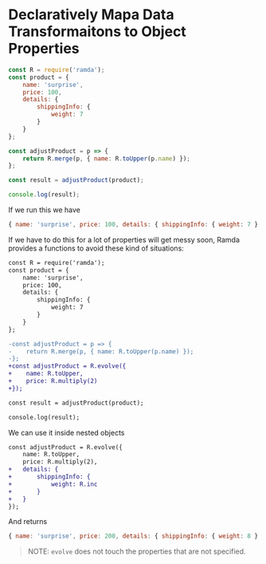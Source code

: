 # Declaratively Mapa Data Transformaitons to Object Properties


```js
const R = require('ramda');
const product = {
    name: 'surprise',
    price: 100,
    details: {
        shippingInfo: {
            weight: 7
        }
    }
};

const adjustProduct = p => {
    return R.merge(p, { name: R.toUpper(p.name) });
};

const result = adjustProduct(product);

console.log(result);

```

If we run this we have

```js
{ name: 'surprise', price: 100, details: { shippingInfo: { weight: 7 } } }
```

If we have to do this for a lot of properties will get messy soon, Ramda provides a functions to avoid these kind of situations:

```diff
const R = require('ramda');
const product = {
    name: 'surprise',
    price: 100,
    details: {
        shippingInfo: {
            weight: 7
        }
    }
};

-const adjustProduct = p => {
-    return R.merge(p, { name: R.toUpper(p.name) });
-};
+const adjustProduct = R.evolve({
+    name: R.toUpper,
+    price: R.multiply(2)
+});

const result = adjustProduct(product);

console.log(result);

```

We can use it inside nested objects

```diff
const adjustProduct = R.evolve({
    name: R.toUpper,
    price: R.multiply(2),
+   details: {
+       shippingInfo: {
+           weight: R.inc
+       }
+   }
});

```

And returns 

```js
{ name: 'surprise', price: 200, details: { shippingInfo: { weight: 8 } } }
```

> NOTE: `evolve` does not touch the properties that are not specified.

